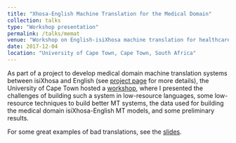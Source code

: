 ```yaml
---
title: "Xhosa-English Machine Translation for the Medical Domain"
collection: talks
type: "Workshop presentation"
permalink: /talks/memat
venue: "Workshop on English-isiXhosa machine translation for healthcare"
date: 2017-12-04
location: "University of Cape Town, Cape Town, South Africa"
---
```


As part of a project to develop medical domain machine translation systems between isiXhosa and English (see [project page](/projects/memat) for more details), the University of Cape Town hosted a [workshop](https://www.cs.uct.ac.za/workshop-on-english-isixhosa-machine-translation-for-healthcare/), where I presented the challenges of building such a system in low-resource languages, some low-resource techniques to build better MT systems, the data used for building the medical domain isiXhosa-English MT models, and some preliminary results.

For some great examples of bad translations, see the [slides](/files/slides/UctMematDec17.pdf).

